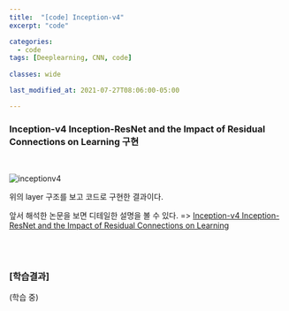 ```yaml
---
title:  "[code] Inception-v4"
excerpt: "code"

categories:
  - code
tags: [Deeplearning, CNN, code]
 
classes: wide

last_modified_at: 2021-07-27T08:06:00-05:00

---
```


### Inception-v4 Inception-ResNet and the Impact of Residual Connections on Learning 구현

<br>

![inceptionv4](https://user-images.githubusercontent.com/53431568/127103271-69c6c420-d9ec-4789-8032-450ee10c6b63.png)

위의 layer 구조를 보고 코드로 구현한 결과이다.

앞서 해석한 논문을 보면 디테일한 설명을 볼 수 있다. =>
[Inception-v4 Inception-ResNet and the Impact of Residual Connections on Learning](https://chaelin0722.github.io/paperreview/inceptionv4/)

<br>
<script src="https://gist.github.com/chaelin0722/5f9c5b6eb066b300fc20e4774ba3efd3.js"></script>
<br>


### [학습결과]

(학습 중)
